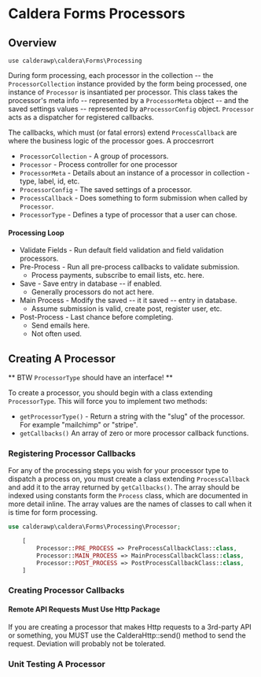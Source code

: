 # Caldera Forms Processors

## Overview
`use calderawp\caldera\Forms\Processing`

During form processing, each processor in the collection -- the `ProcessorCollection` instance provided by the form being processed, one instance of `Processor` is insantiated per processor. This class takes the processor's meta info -- represented by a `ProcessorMeta` object -- and the saved settings values -- represented by a`ProcessorConfig` object. `Processor` acts as a dispatcher for registered callbacks.

The callbacks, which must (or fatal errors) extend `ProcessCallback` are where the business logic of the processor goes. A proccesrrort

* `ProcessorCollection` - A group of processors.
* `Processor` - Process controller for one processor 
* `ProcessorMeta` - Details about an instance of a processor in collection - type, label, id, etc.
* `ProcessorConfig` - The saved settings of a processor.
* `ProcessCallback` - Does something to form submission when called by `Processor`.
* `ProcessorType` - Defines a type of processor that a user can chose.

#### Processing Loop

* Validate Fields - Run default field validation and field validation processors.
* Pre-Process - Run all pre-process callbacks to validate submission.
    - Process payments, subscribe to email lists, etc. here.
* Save - Save entry in database -- if enabled.
    - Generally processors do not act here.
* Main Process - Modify the saved -- it it saved -- entry in database.
    - Assume submission is valid, create post, register user, etc.
* Post-Process - Last chance before completing.
    - Send emails here.
    - Not often used.
    
## Creating A Processor
** BTW `ProcessorType` should have an interface! **

To create a processor, you should begin with a class extending `ProcessorType`. This will force you to implement two methods:

* `getProcessorType()` - Return a string with the "slug" of the processor. For example "mailchimp" or "stripe".
* `getCallbacks()` An array of zero or more processor callback functions. 

### Registering Processor Callbacks

For any of the processing steps you wish for your processor type to dispatch a process on, you must create a class extending `ProcessCallback` and add it to the array returned by `getCallbacks()`. The array should be indexed using constants form the `Process` class, which are documented in more detail inline. The array values are the names of classes to call when it is time for form processing.

```php
use calderawp\caldera\Forms\Processing\Processor;

    [
        Processor::PRE_PROCESS => PreProcessCallbackClass::class,
        Processor::MAIN_PROCESS => MainProcessCallbackClass::class,
        Processor::POST_PROCESS => PostProcessCallbackClass::class,
    ]
```

### Creating Processor Callbacks


#### Remote API Requests Must Use Http Package

If you are creating a processor that makes Http requests to a 3rd-party API or something, you MUST use the CalderaHttp::send() method to send the request. Deviation will probably not be tolerated.

### Unit Testing A Processor


